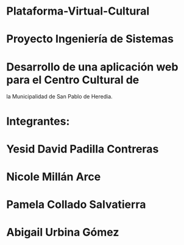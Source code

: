 # Plataforma-Virtual-Cultural
# Proyecto Ingeniería de Sistemas
# Desarrollo de una aplicación web para el Centro Cultural de 
la Municipalidad de San Pablo de Heredia.

# Integrantes:
# Yesid David Padilla Contreras
# Nicole Millán Arce
# Pamela Collado Salvatierra
# Abigail Urbina Gómez
